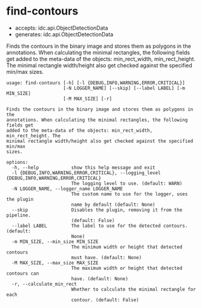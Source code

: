 # find-contours

* accepts: idc.api.ObjectDetectionData
* generates: idc.api.ObjectDetectionData

Finds the contours in the binary image and stores them as polygons in the annotations. When calculating the minimal rectangles, the following fields get added to the meta-data of the objects: min_rect_width, min_rect_height. The minimal rectangle width/height also get checked against the specified min/max sizes.

```
usage: find-contours [-h] [-l {DEBUG,INFO,WARNING,ERROR,CRITICAL}]
                     [-N LOGGER_NAME] [--skip] [--label LABEL] [-m MIN_SIZE]
                     [-M MAX_SIZE] [-r]

Finds the contours in the binary image and stores them as polygons in the
annotations. When calculating the minimal rectangles, the following fields get
added to the meta-data of the objects: min_rect_width, min_rect_height. The
minimal rectangle width/height also get checked against the specified min/max
sizes.

options:
  -h, --help            show this help message and exit
  -l {DEBUG,INFO,WARNING,ERROR,CRITICAL}, --logging_level {DEBUG,INFO,WARNING,ERROR,CRITICAL}
                        The logging level to use. (default: WARN)
  -N LOGGER_NAME, --logger_name LOGGER_NAME
                        The custom name to use for the logger, uses the plugin
                        name by default (default: None)
  --skip                Disables the plugin, removing it from the pipeline.
                        (default: False)
  --label LABEL         The label to use for the detected contours. (default:
                        None)
  -m MIN_SIZE, --min_size MIN_SIZE
                        The minimum width or height that detected contours
                        must have. (default: None)
  -M MAX_SIZE, --max_size MAX_SIZE
                        The maximum width or height that detected contours can
                        have. (default: None)
  -r, --calculate_min_rect
                        Whether to calculate the minimal rectangle for each
                        contour. (default: False)
```
